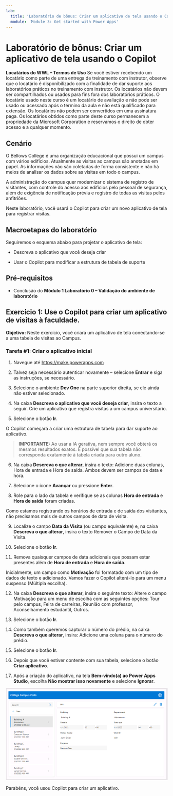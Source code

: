 ```yaml
---
lab:
  title: 'Laboratório de bônus: Criar um aplicativo de tela usando o Copilot'
  module: 'Module 3: Get started with Power Apps'
---
```


# Laboratório de bônus: Criar um aplicativo de tela usando o Copilot

**Locatários do WWL – Termos de Uso** Se você estiver recebendo um locatário como parte de uma entrega de treinamento com instrutor, observe que o locatário é disponibilizado com a finalidade de dar suporte aos laboratórios práticos no treinamento com instrutor. Os locatários não devem ser compartilhados ou usados para fins fora dos laboratórios práticos. O locatário usado neste curso é um locatário de avaliação e não pode ser usado ou acessado após o término da aula e não está qualificado para extensão. Os locatários não podem ser convertidos em uma assinatura paga. Os locatários obtidos como parte deste curso permanecem a propriedade da Microsoft Corporation e reservamos o direito de obter acesso e a qualquer momento. 

## Cenário

O Bellows College é uma organização educacional que possui um campus com vários edifícios. Atualmente as visitas ao campus são anotadas em papel. As informações não são coletadas de forma consistente e não há meios de analisar os dados sobre as visitas em todo o campus.

A administração do campus quer modernizar o sistema de registro de visitantes, com controle do acesso aos edifícios pelo pessoal de segurança, além de exigência de notificação prévia e registro de todas as visitas pelos anfitriões.

Neste laboratório, você usará o Copilot para criar um novo aplicativo de tela para registrar visitas. 

## Macroetapas do laboratório

Seguiremos o esquema abaixo para projetar o aplicativo de tela:

- Descreva o aplicativo que você deseja criar

- Usar o Copilot para modificar a estrutura de tabela de suporte

 ## Pré-requisitos

- Conclusão do **Módulo 1 Laboratório 0 – Validação do ambiente de laboratório**

## Exercício 1: Use o Copilot para criar um aplicativo de visitas à faculdade.

**Objetivo:** Neste exercício, você criará um aplicativo de tela conectando-se a uma tabela de visitas ao Campus.

### Tarefa \#1: Criar o aplicativo inicial

1. Navegue até https://make.powerapps.com

2. Talvez seja necessário autenticar novamente – selecione **Entrar** e siga as instruções, se necessário.

3. Selecione o ambiente **Dev One** na parte superior direita, se ele ainda não estiver selecionado.

4. Na caixa **Descreva o aplicativo que você deseja criar**, insira o texto a seguir. Crie um aplicativo que registra visitas a um campus universitário. 

5. Selecione o botão **Ir**.

O Copilot começará a criar uma estrutura de tabela para dar suporte ao aplicativo. 

> **IMPORTANTE:** Ao usar a IA gerativa, nem sempre você obterá os mesmos resultados exatos. É possível que sua tabela não corresponda exatamente à tabela criada para outro aluno. 

6. Na caixa **Descreva o que alterar**, insira o texto: Adicione duas colunas, Hora de entrada e Hora de saída. Ambos devem ser campos de data e hora.  

7. Selecione o ícone **Avançar** ou pressione **Enter**. 

8. Role para o lado da tabela e verifique se as colunas **Hora de entrada** e **Hora de saída** foram criadas. 

Como estamos registrando os horários de entrada e de saída dos visitantes, não precisamos mais de outros campos de data de visita. 

9. Localize o campo **Data da Visita** (ou campo equivalente) e, na caixa **Descreva o que alterar**, insira o texto Remover o Campo de Data da Visita. 

10. Selecione o botão **Ir**. 

11. Remova quaisquer campos de data adicionais que possam estar presentes além de **Hora de entrada** e **Hora de saída**. 

Inicialmente, um campo como **Motivação** foi formatado com um tipo de dados de texto e adicionado. Vamos fazer o Copilot alterá-lo para um menu suspenso (Múltipla escolha). 

12. Na caixa **Descreva o que alterar**, insira o seguinte texto: Altere o campo Motivação para um menu de escolha com as seguintes opções: Tour pelo campus, Feira de carreiras, Reunião com professor, Aconselhamento estudantil, Outros. 

13. Selecione o botão **Ir**. 

14. Como também queremos capturar o número do prédio, na caixa **Descreva o que alterar**, insira: Adicione uma coluna para o número do prédio. 

15. Selecione o botão **Ir**. 

16. Depois que você estiver contente com sua tabela, selecione o botão **Criar aplicativo**. 

17. Após a criação do aplicativo, na tela **Bem-vindo(a) ao Power Apps Studio**, escolha **Não mostrar isso novamente** e selecione **Ignorar**. 

![Captura de tela do aplicativo que acabou de ser criado](media/bonus-lab-copilot-01.png)

Parabéns, você usou Copilot para criar um aplicativo. 
